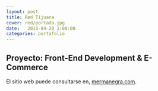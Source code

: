 ```yaml
---
layout: post
title: Red Tijuana
cover: red/portada.jpg
date:   2013-04-20 1:00:00
categories: portafolio
---
```


## Proyecto: Front-End Development & E-Commerce

El sitio web puede consultarse en, [mermanegra.com](http://mermanegra.com).

